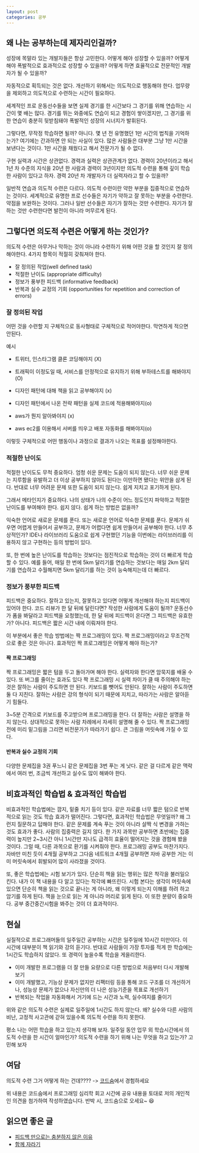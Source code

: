 ```yaml
---
layout: post
categories: 공부
---
```


## 왜 나는 공부하는데 제자리인걸까? 

성장에 목말라 있는 개발자들은 항상 고민한다. 어떻게 해야 성장할 수 있을까? 어떻게 해야 폭발적으로 효과적으로 성장할 수 있을까? 어떻게 하면 효율적으로 전문적인 개발자가 될 수 있을까?

자동적으로 획득되는 것은 없다. 개선하기 위해서는 의도적으로 행동해야 한다.
업무량을 제외하고 의도적으로 수련하는 시간이 필요하다.

세계적인 프로 운동선수들을 보면 실제 경기를 한 시간보다 그 경기를 위해 연습하는 시간이 몇 배는 많다.
경기를 뛰는 와중에도 연습이 되고 경험이 쌓이겠지만, 그 경기를 위한 연습이 충분히 뒷받침돼야 폭발적인 성장의 시너지가 발휘된다.

그렇다면, 무작정 학습하면 될까? 아니다. 몇 년 전 유명했던 1만 시간의 법칙을 기억하는가? 여기에는 간과하면 안 되는 사실이 있다. 많은 사람들은 대부분 그냥 1만 시간을 보낸다는 것이다. 1만 시간을 채웠다고 해서 전문가가 될 수 없다.

구현 실력과 시간은 상관없다. 경력과 실력은 상관관계가 없다. 경력이 20년이라고 해서 1년 차 수준의 지식을 20년 한 사람과
경력이 3년이지만 의도적 수련을 통해 깊이 학습한 사람이 있다고 하자. 경력 20년 차 개발자가 더 실력자라고 할 수 있을까?

일반적 연습과 의도적 수련은 다르다. 의도적 수련이란 약한 부분을 집중적으로 연습하는 것이다. 
세계적으로 유명한 프로 선수들은 자기가 약하고 잘 못하는 부분을 수련한다. 약점을 보완하는 것이다. 그러나 일반 선수들은 자기가 잘하는 것만 수련한다. 자기가 잘하는 것만 수련한다면 발전이 아니라 머무르게 된다. 

## 그렇다면 의도적 수련은 어떻게 하는 것인가? 

의도적 수련은 아무거나 막하는 것이 아니라 수련하기 위해 어떤 것을 할 것인지 잘 정의 해야한다. 
4가지 항목이 적절히 갖춰져야 한다. 
- 잘 정의된 작업(well defined task)
- 적절한 난이도 (appropriate difficulty)
- 정보가 풍부한 피드백 (informative feedback)
- 반복과 실수 교정의 기회 (opportunities for repetition and correction of errors)

### 잘 정의된 작업

어떤 것을 수련할 지 구체적으로 동사형태로 구체적으로 적어야한다. 막연하게 적으면 안된다. 

예시 
- 트위터, 인스타그램 클론 코딩해야지 (X)
- 트래픽이 이정도일 때, 서비스를 안정적으로 유지하기 위해 부하테스트를 해봐야지 (O)

- 디자인 패턴에 대해 책을 읽고 공부해야지 (x)
- 디자인 패턴에서 나온 전략 패턴을 실제 코드에 적용해봐야지(o)

- aws가 뭔지 알아봐야지 (x)
- aws ec2를 이용해서 서버를 띄우고 배포 자동화를 해봐야지(o)

이렇듯 구체적으로 어떤 행동이나 과정으로 결과가 나오는 목표를 설정해야한다.

### 적절한 난이도 

적절한 난이도도 무척 중요하다. 엄청 쉬운 문제는 도움이 되지 않는다. 너무 쉬운 문제는 지루함을 유발하고 더 이상 공부하지 않아도 된다는 이만하면 됐다는 위안을 삼게 된다. 반대로 너무 어려운 문제 또한 도움이 되지 않는다. 쉽게 지치고 포기하게 된다.

그래서 메타인지가 중요하다. 나의 상태가 나의 수준이 어느 정도인지 파악하고 적절한 난이도를 부여해야 한다. 쉽지 않다. 쉽게 하는 방법은 없을까?

익숙한 언어로 새로운 문제를 푼다. 또는 새로운 언어로 익숙한 문제를 푼다. 문제가 쉬우면 어렵게 만들어서 공부하고, 문제가 어렵다면 쉽게 만들어서 공부해야 한다. 너무 추상적인가?
IDE나 라이브러리 도움으로 쉽게 구현했던 기능을 이번에는 라이브러리를 이용하지 않고 구현하는 등의 방법이 있다.

또, 한 번에 높은 난이도를 학습하는 것보다는 점진적으로 학습하는 것이 더 빠르게 학습할 수 있다.
예를 들어, 매일 한 번에 5km 달리기를 연습하는 것보다는 매일 2km 달리기를 연습하고 수월해지면 5km 달리기를 하는 것이 능숙해지는데 더 빠르다.

### 정보가 풍부한 피드백

피드백은 중요하다. 잘하고 있는지, 잘못하고 있다면 어떻게 개선해야 하는지 피드백이 있어야 한다.
코드 리뷰가 한 달 뒤에 달린다면? 작성한 사람에게 도움이 될까?
운동선수가 폼을 봐달라고 피드백을 요청했는데, 한 달 뒤에 피드백이 온다면 그 피드백은 유효한가?
아니다. 피드백은 짧은 시간 내에 이뤄져야 한다.

이 부분에서 좋은 학습 방법에는 짝 프로그래밍이 있다.
짝 프로그래밍이라고 무조건적으로 좋은 것은 아니다. 효과적인 짝 프로그래밍은 어떻게 해야 하는가?

#### 짝 프로그래밍
짝 프로그래밍은 짧은 텀을 두고 돌아가며 해야 한다. 실력자와 한다면 암묵지를 배울 수 있다. 또 버그를 줄이는 효과도 있다
짝 프로그래밍 시 실력 차이가 클 때 주의해야 하는 것은 잘하는 사람이 주도하면 안 된다. 키보드를 뺏어도 안된다.
잘하는 사람이 주도하면 둘 다 지친다. 잘하는 사람은 강의 형식이 되기 때문에 지치고, 따라가는 사람은 알아듣기 힘들다.

3~5분 간격으로 키보드를 주고받으며 프로그래밍을 한다. 더 잘하는 사람은 설명을 하지 않는다. 상대적으로 못하는 사람 차례에서 자세히 설명해 줄 수 있다. 짝 프로그래밍 전에 미리 밑그림을 그리면 비전문가가 따라가기 쉽다. 큰 그림을 머릿속에 가질 수 있다.


#### 반복과 실수 교정의 기회
다양한 문제집을 3권 푸느니 같은 문제집을 3번 푸는 게 낫다. 같은 걸 다르게 같은 맥락에서 여러 번, 조금씩 개선하고 실수도 많이 해봐야 한다.

## 비효과적인 학습법 & 효과적인 학습법

비효과적인 학습법에는 깜지, 밑줄 치기 등이 있다. 같은 자료를 너무 짧은 텀으로 반복적으로 읽는 것도 학습 효과가 떨어진다.
그렇다면, 효과적인 학습법은 무엇일까? 왜 그런지 질문하고 답해야 한다. 같은 문제를 계속 푸는 것이 아니라 살짝 식 변경을 가하는 것도 효과가 좋다. 사람의 집중력은 길지 않다. 한 가지 과목만 공부하면 초반에는 집중력이 높지만 2~3시간 아니 1시간만 지나도 급격히 효율이 떨어지는 것을 경험해 봤을 것이다. 그럴 때, 다른 과목으로 환기를 시켜줘야 한다. 프로그래밍 공부도 마찬가지다.
자바만 미친 듯이 4개월 공부하고 그다음 네트워크 4개월 공부하면 자바 공부한 거는 이미 머릿속에서 휘발되어 많이 사라졌을 것이다.

또, 좋은 학습법에는 시험 보기가 있다. 단순히 책을 읽는 행위는 많은 착각을 불러일으킨다. 내가 이 책 내용을 다 알고 있다는 착각에 빠뜨린다. 시험 본다는 생각이 머릿속에 있으면 단순히 책을 읽는 것으로 끝나는 게 아니라, 왜 이렇게 되는지 이해를 하려 하고 암기를 하게 된다. 책을 눈으로 읽는 게 아니라 머리로 읽게 된다. 이 또한 분량이 중요하다. 공부 중간중간시험을 봐주는 것이 더 효과적이다.

## 현실 

실질적으로 프로그래머들의 일주일간 공부하는 시간은 일주일에 10시간 미만이다. 이 시간에 대부분이 책 읽기와 강의 듣기다. 
반대로 사람들이 가장 투자를 적게 한 학습에는 1시간도 학습하지 않았다. 또 경력이 높을수록 학습을 게을리한다.

- 이미 개발한 프로그램을 더 잘 만들 요량으로 다른 방법으로 처음부터 다시 개발해 보기
- 이미 개발했고, 기능상 문제가 없지만 리팩터링 등을 통해 코드 구조를 더 개선하거나, 성능상 문제가 없으나 자신만의 더 나은 성능기준을 목표로 개선하기
- 반복되는 작업을 자동화해서 거기에 드는 시간과 노력, 실수여지를 줄이기

위와 같은 의도적 수련은 실제로 일주일에 1시간도 하지 않는다. 왜? 실수와 다른 사람의 비난, 고정적 사고관에 갇혀 있을수록 의도적 수련을 하지 못한다.

평소 나는 어떤 학습을 하고 있는지 생각해 보자. 일주일 동안 업무 외 학습시간에서 의도적 수련을 한 시간이 얼마인가?
의도적 수련을 하기 위해 나는 무엇을 하고 있는가? 고민해 보자

## 여담

의도적 수련 그거 어떻게 하는 건데???? 
-> [코드숨](https://www.codesoom.com/)에서 경험하세요 

위 내용은 코드숨에서 프로그래밍 심리학 회고 시간에 공유 내용을 토대로 저의 개인적인 의견을 첨가하여 작성하였습니다. 
반박 시, 코드숨으로 오세요~ :laughing: 

## 읽으면 좋은 글 
- [피드백 만으로는 충분하지 않은 이유](https://www.codesoom.com/effective-feedback)
- [함께 자라기](https://www.yes24.com/Product/Goods/67350256)
